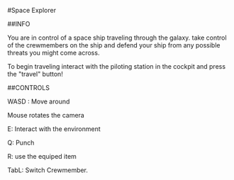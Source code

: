 #Space Explorer

##INFO

You are in control of a space ship traveling through the galaxy. take control of the crewmembers on the ship and defend your ship from any possible threats you might come across. 

To begin traveling interact with the piloting station in the cockpit and press the "travel" button!

##CONTROLS

WASD : Move around

Mouse rotates the camera

E: Interact with the environment

Q: Punch

R: use the equiped item

TabL: Switch Crewmember.
